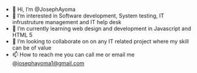 - 👋 Hi, I’m @JosephAyoma
- 👀 I’m interested in Software development, System testing, IT infrustruture management and IT help desk
- 🌱 I’m currently learning web design and development in Javascript and HTML 5
- 💞️ I’m looking to collaborate on on any IT related project where my skill can be of value
- 📫 How to reach me you can call me or email me @josephayoma1@gmail.com

<!---
JosephAyoma/JosephAyoma is a ✨ special ✨ repository because its `README.md` (this file) appears on your GitHub profile.
You can click the Preview link to take a look at your changes.
--->
